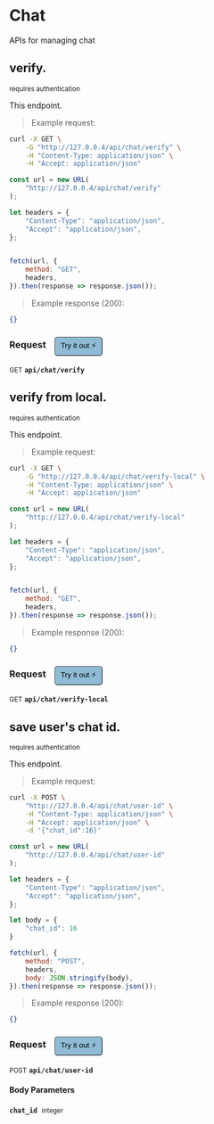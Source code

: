 # Chat

APIs for managing  chat

## verify.

<small class="badge badge-darkred">requires authentication</small>

This endpoint.

> Example request:

```bash
curl -X GET \
    -G "http://127.0.0.4/api/chat/verify" \
    -H "Content-Type: application/json" \
    -H "Accept: application/json"
```

```javascript
const url = new URL(
    "http://127.0.0.4/api/chat/verify"
);

let headers = {
    "Content-Type": "application/json",
    "Accept": "application/json",
};


fetch(url, {
    method: "GET",
    headers,
}).then(response => response.json());
```


> Example response (200):

```json
{}
```
<div id="execution-results-GETapi-chat-verify" hidden>
    <blockquote>Received response<span id="execution-response-status-GETapi-chat-verify"></span>:</blockquote>
    <pre class="json"><code id="execution-response-content-GETapi-chat-verify"></code></pre>
</div>
<div id="execution-error-GETapi-chat-verify" hidden>
    <blockquote>Request failed with error:</blockquote>
    <pre><code id="execution-error-message-GETapi-chat-verify"></code></pre>
</div>
<form id="form-GETapi-chat-verify" data-method="GET" data-path="api/chat/verify" data-authed="1" data-hasfiles="0" data-headers='{"Content-Type":"application\/json","Accept":"application\/json"}' onsubmit="event.preventDefault(); executeTryOut('GETapi-chat-verify', this);">
<h3>
    Request&nbsp;&nbsp;&nbsp;
        <button type="button" style="background-color: #8fbcd4; padding: 5px 10px; border-radius: 5px; border-width: thin;" id="btn-tryout-GETapi-chat-verify" onclick="tryItOut('GETapi-chat-verify');">Try it out ⚡</button>
    <button type="button" style="background-color: #c97a7e; padding: 5px 10px; border-radius: 5px; border-width: thin;" id="btn-canceltryout-GETapi-chat-verify" onclick="cancelTryOut('GETapi-chat-verify');" hidden>Cancel</button>&nbsp;&nbsp;
    <button type="submit" style="background-color: #6ac174; padding: 5px 10px; border-radius: 5px; border-width: thin;" id="btn-executetryout-GETapi-chat-verify" hidden>Send Request 💥</button>
    </h3>
<p>
<small class="badge badge-green">GET</small>
 <b><code>api/chat/verify</code></b>
</p>
<p>
<label id="auth-GETapi-chat-verify" hidden>Authorization header: <b><code>Bearer </code></b><input type="text" name="Authorization" data-prefix="Bearer " data-endpoint="GETapi-chat-verify" data-component="header"></label>
</p>
</form>


## verify from local.

<small class="badge badge-darkred">requires authentication</small>

This endpoint.

> Example request:

```bash
curl -X GET \
    -G "http://127.0.0.4/api/chat/verify-local" \
    -H "Content-Type: application/json" \
    -H "Accept: application/json"
```

```javascript
const url = new URL(
    "http://127.0.0.4/api/chat/verify-local"
);

let headers = {
    "Content-Type": "application/json",
    "Accept": "application/json",
};


fetch(url, {
    method: "GET",
    headers,
}).then(response => response.json());
```


> Example response (200):

```json
{}
```
<div id="execution-results-GETapi-chat-verify-local" hidden>
    <blockquote>Received response<span id="execution-response-status-GETapi-chat-verify-local"></span>:</blockquote>
    <pre class="json"><code id="execution-response-content-GETapi-chat-verify-local"></code></pre>
</div>
<div id="execution-error-GETapi-chat-verify-local" hidden>
    <blockquote>Request failed with error:</blockquote>
    <pre><code id="execution-error-message-GETapi-chat-verify-local"></code></pre>
</div>
<form id="form-GETapi-chat-verify-local" data-method="GET" data-path="api/chat/verify-local" data-authed="1" data-hasfiles="0" data-headers='{"Content-Type":"application\/json","Accept":"application\/json"}' onsubmit="event.preventDefault(); executeTryOut('GETapi-chat-verify-local', this);">
<h3>
    Request&nbsp;&nbsp;&nbsp;
        <button type="button" style="background-color: #8fbcd4; padding: 5px 10px; border-radius: 5px; border-width: thin;" id="btn-tryout-GETapi-chat-verify-local" onclick="tryItOut('GETapi-chat-verify-local');">Try it out ⚡</button>
    <button type="button" style="background-color: #c97a7e; padding: 5px 10px; border-radius: 5px; border-width: thin;" id="btn-canceltryout-GETapi-chat-verify-local" onclick="cancelTryOut('GETapi-chat-verify-local');" hidden>Cancel</button>&nbsp;&nbsp;
    <button type="submit" style="background-color: #6ac174; padding: 5px 10px; border-radius: 5px; border-width: thin;" id="btn-executetryout-GETapi-chat-verify-local" hidden>Send Request 💥</button>
    </h3>
<p>
<small class="badge badge-green">GET</small>
 <b><code>api/chat/verify-local</code></b>
</p>
<p>
<label id="auth-GETapi-chat-verify-local" hidden>Authorization header: <b><code>Bearer </code></b><input type="text" name="Authorization" data-prefix="Bearer " data-endpoint="GETapi-chat-verify-local" data-component="header"></label>
</p>
</form>


## save user&#039;s chat id.

<small class="badge badge-darkred">requires authentication</small>

This endpoint.

> Example request:

```bash
curl -X POST \
    "http://127.0.0.4/api/chat/user-id" \
    -H "Content-Type: application/json" \
    -H "Accept: application/json" \
    -d '{"chat_id":16}'

```

```javascript
const url = new URL(
    "http://127.0.0.4/api/chat/user-id"
);

let headers = {
    "Content-Type": "application/json",
    "Accept": "application/json",
};

let body = {
    "chat_id": 16
}

fetch(url, {
    method: "POST",
    headers,
    body: JSON.stringify(body),
}).then(response => response.json());
```


> Example response (200):

```json
{}
```
<div id="execution-results-POSTapi-chat-user-id" hidden>
    <blockquote>Received response<span id="execution-response-status-POSTapi-chat-user-id"></span>:</blockquote>
    <pre class="json"><code id="execution-response-content-POSTapi-chat-user-id"></code></pre>
</div>
<div id="execution-error-POSTapi-chat-user-id" hidden>
    <blockquote>Request failed with error:</blockquote>
    <pre><code id="execution-error-message-POSTapi-chat-user-id"></code></pre>
</div>
<form id="form-POSTapi-chat-user-id" data-method="POST" data-path="api/chat/user-id" data-authed="1" data-hasfiles="0" data-headers='{"Content-Type":"application\/json","Accept":"application\/json"}' onsubmit="event.preventDefault(); executeTryOut('POSTapi-chat-user-id', this);">
<h3>
    Request&nbsp;&nbsp;&nbsp;
        <button type="button" style="background-color: #8fbcd4; padding: 5px 10px; border-radius: 5px; border-width: thin;" id="btn-tryout-POSTapi-chat-user-id" onclick="tryItOut('POSTapi-chat-user-id');">Try it out ⚡</button>
    <button type="button" style="background-color: #c97a7e; padding: 5px 10px; border-radius: 5px; border-width: thin;" id="btn-canceltryout-POSTapi-chat-user-id" onclick="cancelTryOut('POSTapi-chat-user-id');" hidden>Cancel</button>&nbsp;&nbsp;
    <button type="submit" style="background-color: #6ac174; padding: 5px 10px; border-radius: 5px; border-width: thin;" id="btn-executetryout-POSTapi-chat-user-id" hidden>Send Request 💥</button>
    </h3>
<p>
<small class="badge badge-black">POST</small>
 <b><code>api/chat/user-id</code></b>
</p>
<p>
<label id="auth-POSTapi-chat-user-id" hidden>Authorization header: <b><code>Bearer </code></b><input type="text" name="Authorization" data-prefix="Bearer " data-endpoint="POSTapi-chat-user-id" data-component="header"></label>
</p>
<h4 class="fancy-heading-panel"><b>Body Parameters</b></h4>
<p>
<b><code>chat_id</code></b>&nbsp;&nbsp;<small>integer</small>  &nbsp;
<input type="number" name="chat_id" data-endpoint="POSTapi-chat-user-id" data-component="body" required  hidden>
<br>
</p>

</form>



